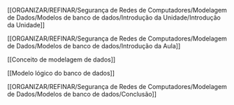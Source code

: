 [[ORGANIZAR/REFINAR/Segurança de Redes de Computadores/Modelagem de Dados/Modelos de banco de dados/Introdução da Unidade/Introdução da Unidade]]

[[ORGANIZAR/REFINAR/Segurança de Redes de Computadores/Modelagem de Dados/Modelos de banco de dados/Introdução da Aula]]

[[Conceito de modelagem de dados]]

[[Modelo lógico do banco de dados]]

[[ORGANIZAR/REFINAR/Segurança de Redes de Computadores/Modelagem de Dados/Modelos de banco de dados/Conclusão]]